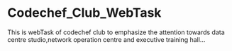 # Codechef_Club_WebTask
This is webTask of codechef club to emphasize the attention towards data centre studio,network operation centre and executive training hall...
